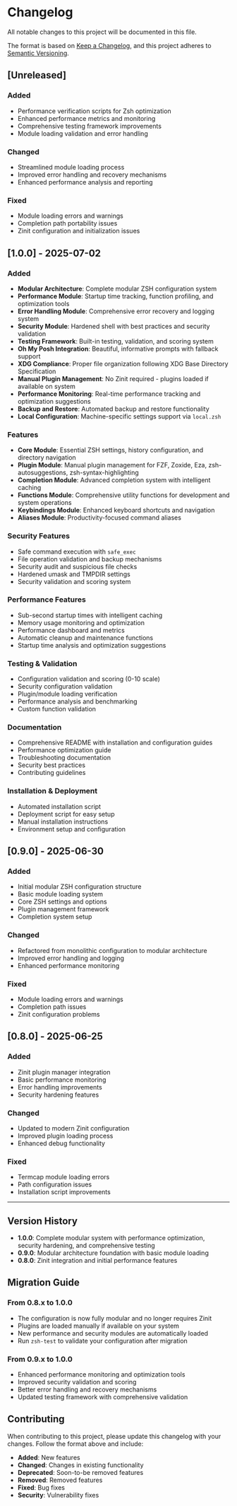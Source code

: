 # Changelog

All notable changes to this project will be documented in this file.

The format is based on [Keep a Changelog](https://keepachangelog.com/en/1.0.0/),
and this project adheres to [Semantic Versioning](https://semver.org/spec/v2.0.0.html).

## [Unreleased]

### Added
- Performance verification scripts for Zsh optimization
- Enhanced performance metrics and monitoring
- Comprehensive testing framework improvements
- Module loading validation and error handling

### Changed
- Streamlined module loading process
- Improved error handling and recovery mechanisms
- Enhanced performance analysis and reporting

### Fixed
- Module loading errors and warnings
- Completion path portability issues
- Zinit configuration and initialization issues

## [1.0.0] - 2025-07-02

### Added
- **Modular Architecture**: Complete modular ZSH configuration system
- **Performance Module**: Startup time tracking, function profiling, and optimization tools
- **Error Handling Module**: Comprehensive error recovery and logging system
- **Security Module**: Hardened shell with best practices and security validation
- **Testing Framework**: Built-in testing, validation, and scoring system
- **Oh My Posh Integration**: Beautiful, informative prompts with fallback support
- **XDG Compliance**: Proper file organization following XDG Base Directory Specification
- **Manual Plugin Management**: No Zinit required - plugins loaded if available on system
- **Performance Monitoring**: Real-time performance tracking and optimization suggestions
- **Backup and Restore**: Automated backup and restore functionality
- **Local Configuration**: Machine-specific settings support via `local.zsh`

### Features
- **Core Module**: Essential ZSH settings, history configuration, and directory navigation
- **Plugin Module**: Manual plugin management for FZF, Zoxide, Eza, zsh-autosuggestions, zsh-syntax-highlighting
- **Completion Module**: Advanced completion system with intelligent caching
- **Functions Module**: Comprehensive utility functions for development and system operations
- **Keybindings Module**: Enhanced keyboard shortcuts and navigation
- **Aliases Module**: Productivity-focused command aliases

### Security Features
- Safe command execution with `safe_exec`
- File operation validation and backup mechanisms
- Security audit and suspicious file checks
- Hardened umask and TMPDIR settings
- Security validation and scoring system

### Performance Features
- Sub-second startup times with intelligent caching
- Memory usage monitoring and optimization
- Performance dashboard and metrics
- Automatic cleanup and maintenance functions
- Startup time analysis and optimization suggestions

### Testing & Validation
- Configuration validation and scoring (0-10 scale)
- Security configuration validation
- Plugin/module loading verification
- Performance analysis and benchmarking
- Custom function validation

### Documentation
- Comprehensive README with installation and configuration guides
- Performance optimization guide
- Troubleshooting documentation
- Security best practices
- Contributing guidelines

### Installation & Deployment
- Automated installation script
- Deployment script for easy setup
- Manual installation instructions
- Environment setup and configuration

## [0.9.0] - 2025-06-30

### Added
- Initial modular ZSH configuration structure
- Basic module loading system
- Core ZSH settings and options
- Plugin management framework
- Completion system setup

### Changed
- Refactored from monolithic configuration to modular architecture
- Improved error handling and logging
- Enhanced performance monitoring

### Fixed
- Module loading errors and warnings
- Completion path issues
- Zinit configuration problems

## [0.8.0] - 2025-06-25

### Added
- Zinit plugin manager integration
- Basic performance monitoring
- Error handling improvements
- Security hardening features

### Changed
- Updated to modern Zinit configuration
- Improved plugin loading process
- Enhanced debug functionality

### Fixed
- Termcap module loading errors
- Path configuration issues
- Installation script improvements

---

## Version History

- **1.0.0**: Complete modular system with performance optimization, security hardening, and comprehensive testing
- **0.9.0**: Modular architecture foundation with basic module loading
- **0.8.0**: Zinit integration and initial performance features

## Migration Guide

### From 0.8.x to 1.0.0
- The configuration is now fully modular and no longer requires Zinit
- Plugins are loaded manually if available on your system
- New performance and security modules are automatically loaded
- Run `zsh-test` to validate your configuration after migration

### From 0.9.x to 1.0.0
- Enhanced performance monitoring and optimization tools
- Improved security validation and scoring
- Better error handling and recovery mechanisms
- Updated testing framework with comprehensive validation

## Contributing

When contributing to this project, please update this changelog with your changes. Follow the format above and include:

- **Added**: New features
- **Changed**: Changes in existing functionality
- **Deprecated**: Soon-to-be removed features
- **Removed**: Removed features
- **Fixed**: Bug fixes
- **Security**: Vulnerability fixes 